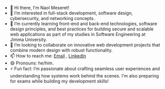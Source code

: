 - 👋 Hi there, I’m Naol Meseret! 
- 👀 I’m interested in full-stack development, software design, cybersecurity, and networking concepts.
- 🌱 I’m currently learning front-end and back-end technologies, software design principles, and best practices for building secure and scalable web applications as part of my studies in Software Engineering at Jimma University.
- 💞️ I’m looking to collaborate on innovative web development projects that combine modern design with robust functionality.
- 📫 How to reach me: [Email](naolmes15062015@gmail.com) , [LinkedIn](https://www.linkedin.com/in/naol-meseret-8300232b7?lipi=urn%3Ali%3Apage%3Ad_flagship3_profile_view_base_contact_details%3BXIVc5qXhQvOGAND1KoPp9A%3D%3D)
- 😄 Pronouns: he/him.
- ⚡ Fun fact: I’m passionate about crafting seamless user experiences and understanding how systems work behind the scenes. I'm also preparing for exams while building my development skills!

<!---
NaolMeseret/NaolMeseret is a ✨ special ✨ repository because its `README.md` (this file) appears on your GitHub profile.
You can click the Preview link to take a look at your changes.
--->
